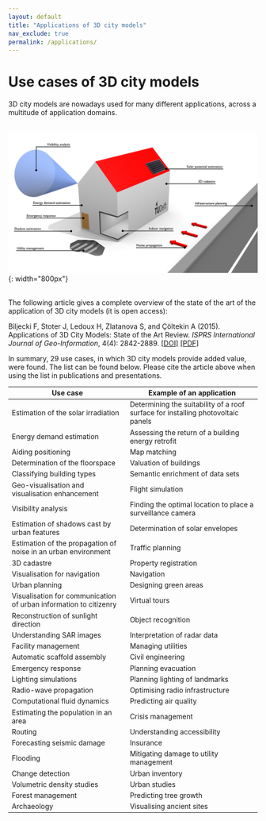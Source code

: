 ```yaml
---
layout: default
title: "Applications of 3D city models"
nav_exclude: true
permalink: /applications/
---
```


# Use cases of 3D city models

3D city models are nowadays used for many different applications, across a multitude of application domains.<br/><br/>

![](3D_use-cases_B.png){: width="800px"}<br/><br/>

The following article gives a complete overview of the state of the art of the application of 3D city models (it is open access):

<i class="fa fa-file-pdf-o"></i> Biljecki F, Stoter J, Ledoux H, Zlatanova S, and Çöltekin A (2015). Applications of 3D City Models: State of the Art Review. *ISPRS International Journal of Geo-Information*, 4(4): 2842-2889. [[DOI]](http://doi.org/10.3390/ijgi4042842) [[PDF]](http://www.mdpi.com/2220-9964/4/4/2842/pdf)

In summary, 29 use cases, in which 3D city models provide added value, were found.
The list can be found below.
Please cite the article above when using the list in publications and presentations.


| Use case | Example of an application |
| --- | --- |
| Estimation of the solar irradiation | Determining the suitability of a roof surface for installing photovoltaic panels |
| Energy demand estimation | Assessing the return of a building energy retrofit |
| Aiding positioning | Map matching |
| Determination of the floorspace | Valuation of buildings | 
| Classifying building types | Semantic enrichment of data sets |
| Geo-visualisation and visualisation enhancement | Flight simulation |
| Visibility analysis | Finding the optimal location to place a surveillance camera |
| Estimation of shadows cast by urban features | Determination of solar envelopes |
| Estimation of the propagation of noise in an urban environment | Traffic planning |
| 3D cadastre | Property registration |
| Visualisation for navigation | Navigation |
| Urban planning | Designing green areas |
| Visualisation for communication of urban information to citizenry | Virtual tours |
| Reconstruction of sunlight direction | Object recognition |
| Understanding SAR images | Interpretation of radar data |
| Facility management | Managing utilities |
| Automatic scaffold assembly | Civil engineering |
| Emergency response | Planning evacuation |
| Lighting simulations | Planning lighting of landmarks |
| Radio-wave propagation | Optimising radio infrastructure |
| Computational fluid dynamics | Predicting air quality |
| Estimating the population in an area | Crisis management |
| Routing | Understanding accessibility |
| Forecasting seismic damage | Insurance |
| Flooding | Mitigating damage to utility management |
| Change detection | Urban inventory |
| Volumetric density studies | Urban studies |
| Forest management | Predicting tree growth |
| Archaeology | Visualising ancient sites |
